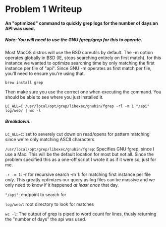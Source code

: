 # Problem 1 Writeup



#### An "optimized" command to quickly grep logs for the number of days an API was used.

##### Note: You will need to use the GNU fgrep/grep for this to operate.
Most MacOS distros will use the BSD coreutils by default.
The -m option operates globally in BSD (IE, stops searching entirely on first match), for this instance we wanted to optimize searching time by only matching the first instance per file of "api".
Since GNU -m operates as first match per file, you'll need to ensure you're using that.

`brew install grep`

Then make sure you use the correct one when executing the command. You should be able to see where you just installed it.

```LC_ALL=C /usr/local/opt/grep/libexec/gnubin/fgrep -rl -m 1 "/api" log/web/ | wc -l```

##### Breakdown:

`LC_ALL=C`: set to severely cut down on read/opens for pattern matching since we're only matching ASCII characters.

`/usr/local/opt/grep/libexec/gnubin/fgrep`: Specifies GNU fgrep, since I use a Mac.
This will be the default location for most but not all.
Since the problem specified this as a one-off script I wrote it as if it were so, just for me.

`-r -m 1`: -r for recursive search
-m 1: for matching first instance per file _only_.
This greatly optimizes our query as log files can be massive and we only need to know if it happened *at least once* that day.

`"/api"`: endpoint to search for

`log/web/`: root directory to look for matches

`wc -l`: The output of grep is piped to word count for lines, thusly returning the "number of days" the api was used.

